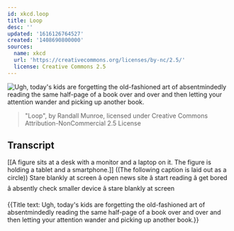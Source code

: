 ```yaml
---
id: xkcd.loop
title: Loop
desc: ''
updated: '1616126764527'
created: '1408690800000'
sources:
  name: xkcd
  url: 'https://creativecommons.org/licenses/by-nc/2.5/'
  license: Creative Commons 2.5
---
```

![Ugh, today's kids are forgetting the old-fashioned art of absentmindedly reading the same half-page of a book over and over and then letting your attention wander and picking up another book.](https://imgs.xkcd.com/comics/loop.png)
> "Loop", by Randall Munroe, licensed under Creative Commons Attribution-NonCommercial 2.5 License

## Transcript
[[A figure sits at a desk with a monitor and a laptop on it. The figure is holding a tablet and a smartphone.]]
((The following caption is laid out as a circle))
Stare blankly at screen â open news site â start reading â get bored â absently check smaller device â stare blankly at screen

{{Title text: Ugh, today's kids are forgetting the old-fashioned art of absentmindedly reading the same half-page of a book over and over and then letting your attention wander and picking up another book.}}
